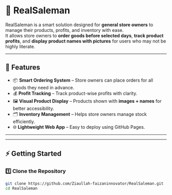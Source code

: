 # 🛒 RealSaleman

RealSaleman is a smart solution designed for **general store owners** to manage their products, profits, and inventory with ease.  
It allows store owners to **order goods before selected days**, **track product profits**, and **display product names with pictures** for users who may not be highly literate.  

---

## 🚀 Features
- 📦 **Smart Ordering System** – Store owners can place orders for all goods they need in advance.  
- 💰 **Profit Tracking** – Track product-wise profits with clarity.  
- 🖼 **Visual Product Display** – Products shown with **images + names** for better accessibility.  
- 🗂 **Inventory Management** – Helps store owners manage stock efficiently.  
- 🌐 **Lightweight Web App** – Easy to deploy using GitHub Pages.  

---

---

## ⚡ Getting Started

### 1️⃣ Clone the Repository
```bash
git clone https://github.com/Ziaullah-faizaninnovator/RealSaleman.git
cd RealSaleman
